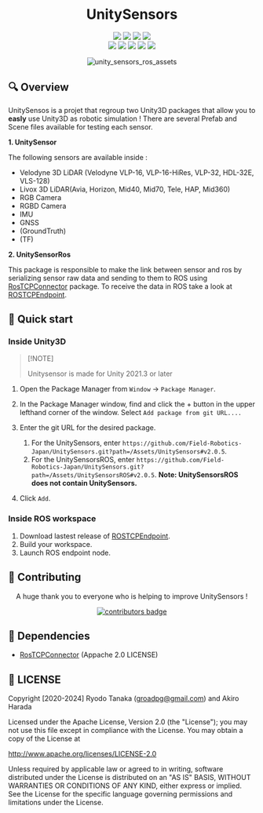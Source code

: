 <div align="center">

# UnitySensors

[![][github-release-shield]][github-release-link]
[![][external-unity-shield]][external-unity-link]
[![][external-ros-shield]][external-ros-link]
[![][github-workflow-shield]][github-workflow-link] <br>
[![][github-contributors-shield]][github-contributors-link]
[![][github-forks-shield]][github-forks-link]
[![][github-stars-shield]][github-stars-link]
[![][github-issues-shield]][github-issues-link]
[![][github-license-shield]][github-license-link]

![unity_sensors_ros_assets](.image/unity_sensors_ros_assets.gif)

</div>

## 🔍 Overview

UnitySensos is a projet that regroup two Unity3D packages that allow you to **easly** use Unity3D as robotic simulation !
There are several Prefab and Scene files available for testing each sensor.

**1. UnitySensor**

The following sensors are available inside :

- Velodyne 3D LiDAR (Velodyne VLP-16, VLP-16-HiRes, VLP-32, HDL-32E, VLS-128)
- Livox 3D LiDAR(Avia, Horizon, Mid40, Mid70, Tele, HAP, Mid360)
- RGB Camera
- RGBD Camera
- IMU
- GNSS
- (GroundTruth)
- (TF)

**2. UnitySensorRos**

This package is responsible to make the link between sensor and ros by serializing sensor raw data and sending to them to ROS using [RosTCPConnector][external-RosTCPConnector-link] package.
To receive the data in ROS take a look at [ROSTCPEndpoint][external-RosTCPEndpoint-link].

## 🚀 Quick start

### Inside Unity3D

> \[!NOTE]
>
> Unitysensor is made for Unity 2021.3 or later

1. Open the Package Manager from `Window` -> `Package Manager`.
2. In the Package Manager window, find and click the + button in the upper lefthand corner of the window. Select `Add package from git URL....`

3. Enter the git URL for the desired package.
    1. For the UnitySensors, enter `https://github.com/Field-Robotics-Japan/UnitySensors.git?path=/Assets/UnitySensors#v2.0.5`.
    2. For the UnitySensorsROS, enter `https://github.com/Field-Robotics-Japan/UnitySensors.git?path=/Assets/UnitySensorsROS#v2.0.5`.
    __Note: UnitySensorsROS does not contain UnitySensors.__
4. Click `Add`.

### Inside ROS workspace

1. Download lastest release of [ROSTCPEndpoint][external-RosTCPEndpoint-release-link].
2. Build your workspace.
3. Launch ROS endpoint node.

## 🤝 Contributing

<div align="center">

A huge thank you to everyone who is helping to improve UnitySensors !

[![contributors badge][github-contributors-img]][github-contributors-link]

</div>

## 🔗 Dependencies
- [RosTCPConnector][external-RosTCPConnector-link] (Appache 2.0 LICENSE)

## 📄 LICENSE
Copyright [2020-2024] Ryodo Tanaka (groadpg@gmail.com) and Akiro Harada

Licensed under the Apache License, Version 2.0 (the "License"); you may not use this file except in compliance with the License. You may obtain a copy of the License at

http://www.apache.org/licenses/LICENSE-2.0

Unless required by applicable law or agreed to in writing, software distributed under the License is distributed on an "AS IS" BASIS, WITHOUT WARRANTIES OR CONDITIONS OF ANY KIND, either express or implied. See the License for the specific language governing permissions and limitations under the License.

<!-- LINK GROUP -->

[external-unity-shield]: https://img.shields.io/badge/unity3d-%3E%202021.3-blue?style=flat-square&logo=unity
[external-unity-link]: https://unity.com/
[external-ros-shield]: https://img.shields.io/badge/ros-1%7C2-blue?style=flat-square&logo=ros
[external-ros-link]: https://www.ros.org/
[external-RosTCPConnector-link]: https://github.com/Unity-Technologies/ROS-TCP-Connector
[external-RosTCPEndpoint-link]: https://github.com/Unity-Technologies/ROS-TCP-Endpoint
[external-RosTCPEndpoint-release-link]: https://github.com/Unity-Technologies/ROS-TCP-Endpoint/releases
[github-workflow-shield]: https://img.shields.io/github/actions/workflow/status/Field-Robotics-Japan/UnitySensors/main.yml?style=flat-square&logo=github&label=CI%20check
[github-workflow-link]: https://github.com/Field-Robotics-Japan/UnitySensors/actions/workflows/main.yml
[github-contributors-img]: https://readme-contribs.as93.net/contributors/Field-Robotics-Japan/UnitySensors?avatarSize=40&shape=circle
[github-contributors-link]: https://github.com/Field-Robotics-Japan/UnitySensors/graphs/contributors
[github-contributors-shield]: https://img.shields.io/github/contributors/Field-Robotics-Japan/UnitySensors?color=B2FFA3&style=flat-square
[github-forks-link]: https://github.com/Field-Robotics-Japan/UnitySensors/network/members
[github-forks-shield]: https://img.shields.io/github/forks/Field-Robotics-Japan/UnitySensors?color=8ae8ff&style=flat-square
[github-issues-link]: https://github.com/Field-Robotics-Japan/UnitySensors/issues
[github-issues-shield]: https://img.shields.io/github/issues/Field-Robotics-Japan/UnitySensors?color=FFDBFA&style=flat-square
[github-license-link]: https://github.com/Field-Robotics-Japan/UnitySensors/blob/main/LICENSE
[github-license-shield]: https://img.shields.io/github/license/Field-Robotics-Japan/UnitySensors?color=FFADAD&style=flat-square
[github-stars-link]: https://github.com/Field-Robotics-Japan/UnitySensors/network/stargazers
[github-stars-shield]: https://img.shields.io/github/stars/Field-Robotics-Japan/UnitySensors?color=F9DC5F&style=flat-square
[github-release-link]: https://github.com/Field-Robotics-Japan/UnitySensors/releases
[github-release-shield]: https://img.shields.io/github/v/release/Field-Robotics-Japan/UnitySensors?color=9BF6FF&logo=github&style=flat-square

